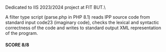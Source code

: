 Dedicated to IIS 2023/2024 project at FIT BUT.\

A filter type script (parse.php in PHP 8.1) reads IPP source code from standard input
code23 (imaginary code), checks the lexical and syntactic correctness of the code and writes to standard output XML representation of the program.

#### SCORE 8/8
